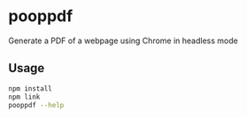 # pooppdf
Generate a PDF of a webpage using Chrome in headless mode

## Usage
```bash
npm install
npm link
pooppdf --help
```